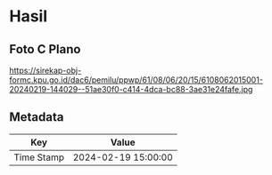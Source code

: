 # Hasil

## Foto C Plano

https://sirekap-obj-formc.kpu.go.id/dac6/pemilu/ppwp/61/08/06/20/15/6108062015001-20240219-144029--51ae30f0-c414-4dca-bc88-3ae31e24fafe.jpg


## Metadata

| Key        | Value               |
| ---------- | ------------------- |
| Time Stamp | 2024-02-19 15:00:00 |




